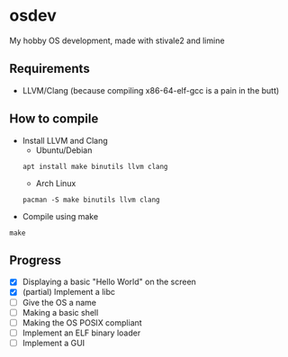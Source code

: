 # osdev
My hobby OS development, made with stivale2 and limine

## Requirements
* LLVM/Clang (because compiling x86-64-elf-gcc is a pain in the butt)

## How to compile
* Install LLVM and Clang
	* Ubuntu/Debian
	```
	apt install make binutils llvm clang
	```
	* Arch Linux
	```
	pacman -S make binutils llvm clang
	```
* Compile using make
```
make
```

## Progress
- [x] Displaying a basic "Hello World" on the screen
- [x] (partial) Implement a libc
- [ ] Give the OS a name
- [ ] Making a basic shell
- [ ] Making the OS POSIX compliant
- [ ] Implement an ELF binary loader
- [ ] Implement a GUI
